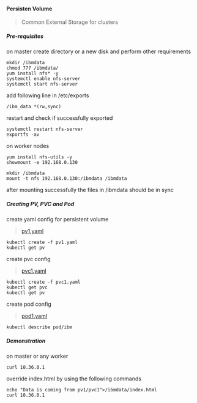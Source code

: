 #### Persisten Volume
> Common External Storage for clusters

##### Pre-requisites
on master create directory or a new disk and perform other requirements
```
mkdir /ibmdata
chmod 777 /ibmdata/
yum install nfs* -y
systemctl enable nfs-server
systemctl start nfs-server
```

add following line in /etc/exports
```
/ibm_data *(rw,sync)
```

restart and check if successfully exported
```
systemctl restart nfs-server 
exportfs -av 
```

on worker nodes
```
yum install nfs-utils -y
showmount -e 192.168.0.130
```

```
mkdir /ibmdata
mount -t nfs 192.168.0.130:/ibmdata /ibmdata
```

after mounting successfully the files in /ibmdata should be in sync

##### Creating PV, PVC and Pod

create yaml config for persistent volume
> [pv1.yaml](https://gitlab-nht.stackroute.in/Laribok.Syiemlieh/openstack-notes/-/blob/master/pv1.yaml)

```
kubectl create -f pv1.yaml
kubectl get pv
```

create pvc config
> [pvc1.yaml](https://gitlab-nht.stackroute.in/Laribok.Syiemlieh/openstack-notes/-/blob/master/pvc1.yaml)
```
kubectl create -f pvc1.yaml
kubectl get pvc
kubectl get pv
```

create pod config
> [pod1.yaml](https://gitlab-nht.stackroute.in/Laribok.Syiemlieh/openstack-notes/-/blob/master/pod1.yaml)
```
kubectl describe pod/ibm
```

##### Demonstration
on master or any worker
```
curl 10.36.0.1
```

override index.html by using the following commands 
```
echo "Data is coming from pv1/pvc1">/ibmdata/index.html
curl 10.36.0.1
```
